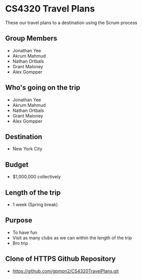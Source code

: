 # CS4320 Travel Plans
These our travel plans to a destination using the Scrum process

## Group Members
  * Jonathan Yee
  * Akrum Mahmud
  * Nathan Ortbals
  * Grant Maloney
  * Alex Gompper
  
  ## Who's going on the trip
  * Jonathan Yee
  * Akrum Mahmud
  * Nathan Ortbals
  * Grant Maloney
  * Alex Gompper
  
  ## Destination
  * New York City
  
  ## Budget
  * $1,000,000 collectively
  
  ## Length of the trip
  * 1 week (Spring break)
  
  ## Purpose
  * To have fun
  * Visit as many clubs as we can within the length of the trip
  * Bro trip
  
  ## Clone of HTTPS Github Repository
  * https://github.com/gpmpn2/CS4320TravelPlans.git
  
